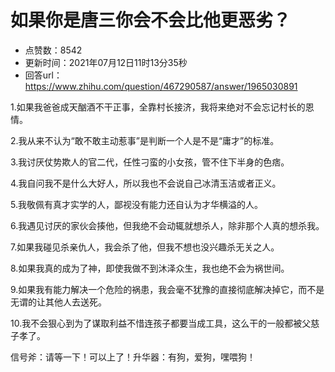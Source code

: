 # 如果你是唐三你会不会比他更恶劣？
- 点赞数：8542
- 更新时间：2021年07月12日11时13分35秒
- 回答url：https://www.zhihu.com/question/467290587/answer/1965030891
<body>
 <p data-pid="BfeDthsD">1.如果我爸爸成天酗酒不干正事，全靠村长接济，我将来绝对不会忘记村长的恩情。</p>
 <p data-pid="sJKRuels">2.我从来不认为“敢不敢主动惹事”是判断一个人是不是“庸才”的标准。</p>
 <p data-pid="w8Wj8yxH">3.我讨厌仗势欺人的官二代，任性刁蛮的小女孩，管不住下半身的色痞。</p>
 <p data-pid="aIq82Rxu">4.我自问我不是什么大好人，所以我也不会说自己冰清玉洁或者正义。</p>
 <p data-pid="OEGFq_7n">5.我敬佩有真才实学的人，鄙视没有能力还自认为才华横溢的人。</p>
 <p data-pid="xtUG6RxM">6.我遇见讨厌的家伙会揍他，但我绝不会动辄就想杀人，除非那个人真的想杀我。</p>
 <p data-pid="8GdzuFXk">7.如果我碰见杀亲仇人，我会杀了他，但我不想也没兴趣杀无关之人。</p>
 <p data-pid="3qhSlk_c">8.如果我真的成为了神，即使我做不到沐泽众生，我也绝不会为祸世间。</p>
 <p data-pid="PPPbwdxb">9.如果我有能力解决一个危险的祸患，我会毫不犹豫的直接彻底解决掉它，而不是无谓的让其他人去送死。</p>
 <p data-pid="hHODbzQf">10.我不会狠心到为了谋取利益不惜连孩子都要当成工具，这么干的一般都被父慈子孝了。</p>
 <p data-pid="qHGS_SDA">信号斧：请等一下！可以上了！升华器：有狗，爱狗，嘿喂狗！</p>
</body>